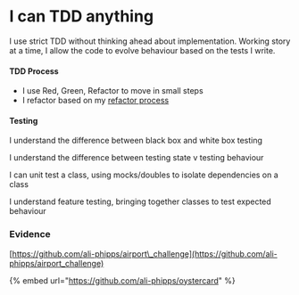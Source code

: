 # I can TDD anything

I use strict TDD without thinking ahead about implementation. Working story at a time, I allow the code to evolve behaviour based on the tests I write.

#### TDD Process

* I use Red, Green, Refactor to move in small steps
* I refactor based on my [refactor process](i-can-refactor-anything.md)

#### Testing

I understand the difference between black box and white box testing

I understand the difference between testing state v testing behaviour

I can unit test a class, using mocks/doubles to isolate dependencies on a class 

I understand feature testing, bringing together classes to test expected behaviour

### Evidence

[https://github.com/ali-phipps/airport\_challenge](https://github.com/ali-phipps/airport_challenge)

{% embed url="https://github.com/ali-phipps/oystercard" %}





